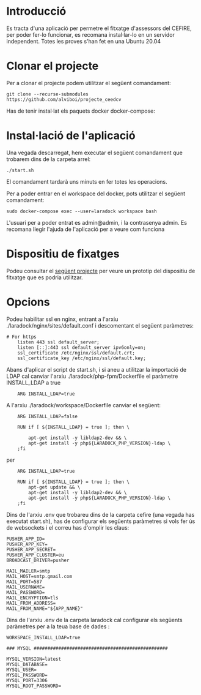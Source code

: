 # Introducció

Es tracta d'una aplicació per permetre el fitxatge d'assessors del CEFIRE, per  poder fer-lo funcionar, es recomana instal·lar-lo en un servidor independent. Totes les proves s'han fet en una Ubuntu 20.04

# Clonar el projecte

Per a clonar el projecte podem utilitzar el següent comandament:

```
git clone --recurse-submodules https://github.com/alviboi/projecte_ceedcv
```
Has de tenir instal·lat els paquets docker docker-compose:


# Instal·lació de l'aplicació

Una vegada descarregat, hem executar el següent comandament que trobarem dins de la carpeta arrel:

```
./start.sh
```
El comandament tardarà uns minuts en fer totes les operacions.

Per a poder entrar en el workspace del docker, pots utilitzar el següent comandament:


    sudo docker-compose exec --user=laradock workspace bash


L'usuari per a poder entrat es admin@admin, i la contrasenya admin. Es recomana llegir l'ajuda de l'aplicació per a veure com funciona

# Dispositiu de fixatges

Podeu consultar el [següent projecte](https://github.com/alviboi/arduino_lector_rfid) per veure un prototip del dispositiu de fitxatge que es podria utilitzar.

# Opcions

Podeu habilitar ssl en nginx, entrant a l'arxiu ./laradock/nginx/sites/default.conf i descomentant el següent paràmetres:

```
# For https
    listen 443 ssl default_server;
    listen [::]:443 ssl default_server ipv6only=on;
    ssl_certificate /etc/nginx/ssl/default.crt;
    ssl_certificate_key /etc/nginx/ssl/default.key;
```

Abans d'aplicar el script de start.sh, i si aneu a utilitzar la importació de LDAP cal canviar l'arxiu ./laradock/php-fpm/Dockerfile el paràmetre INSTALL_LDAP a true

```
    ARG INSTALL_LDAP=true
```

A l'arxiu ./laradock/workspace/Dockerfile canviar el següent:

```
    ARG INSTALL_LDAP=false

    RUN if [ ${INSTALL_LDAP} = true ]; then \

        apt-get install -y libldap2-dev && \
        apt-get install -y php${LARADOCK_PHP_VERSION}-ldap \
    ;fi
```
per

```
    ARG INSTALL_LDAP=true

    RUN if [ ${INSTALL_LDAP} = true ]; then \
        apt-get update && \
        apt-get install -y libldap2-dev && \
        apt-get install -y php${LARADOCK_PHP_VERSION}-ldap \
    ;fi
```

Dins de l'arxiu .env que trobareu dins de la carpeta cefire (una vegada has executat start.sh), has de configurar els següents paràmetres si vols fer ús de websockets i el correu has d'omplir les claus:

```
PUSHER_APP_ID=
PUSHER_APP_KEY=
PUSHER_APP_SECRET=
PUSHER_APP_CLUSTER=eu
BROADCAST_DRIVER=pusher

MAIL_MAILER=smtp
MAIL_HOST=smtp.gmail.com
MAIL_PORT=587
MAIL_USERNAME=
MAIL_PASSWORD=
MAIL_ENCRYPTION=tls
MAIL_FROM_ADDRESS=
MAIL_FROM_NAME="${APP_NAME}"
```

Dins de l'arxiu .env de la carpeta laradock cal configurar els següents paràmetres per a la teua base de dades  :

```
WORKSPACE_INSTALL_LDAP=true

### MYSQL #################################################

MYSQL_VERSION=latest
MYSQL_DATABASE=
MYSQL_USER=
MYSQL_PASSWORD=
MYSQL_PORT=3306
MYSQL_ROOT_PASSWORD=

```